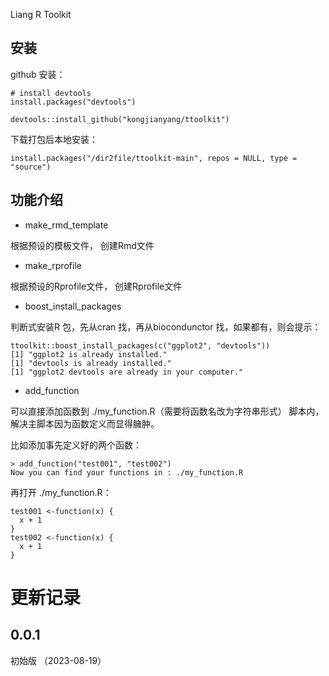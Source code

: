 Liang R Toolkit


## 安装

github 安装：

```
# install devtools
install.packages("devtools")

devtools::install_github("kongjianyang/ttoolkit")
```

下载打包后本地安装：

```
install.packages("/dir2file/ttoolkit-main", repos = NULL, type = "source")
```



## 功能介绍


- make_rmd_template

根据预设的模板文件， 创建Rmd文件


- make_rprofile

根据预设的Rprofile文件， 创建Rprofile文件


- boost_install_packages

判断式安装R 包，先从cran 找，再从biocondunctor 找，如果都有，则会提示：
```
ttoolkit::boost_install_packages(c("ggplot2", "devtools"))
[1] "ggplot2 is already installed."
[1] "devtools is already installed."
[1] "ggplot2 devtools are already in your computer."
```

- add_function

可以直接添加函数到 ./my_function.R（需要将函数名改为字符串形式） 脚本内，解决主脚本因为函数定义而显得臃肿。

比如添加事先定义好的两个函数：

```
> add_function("test001", "test002")
Now you can find your functions in : ./my_function.R
```

再打开 ./my_function.R：

```
test001 <-function(x) {
  x + 1
}
test002 <-function(x) {
  x + 1
}

```



# 更新记录
## 0.0.1

初始版 （2023-08-19）





